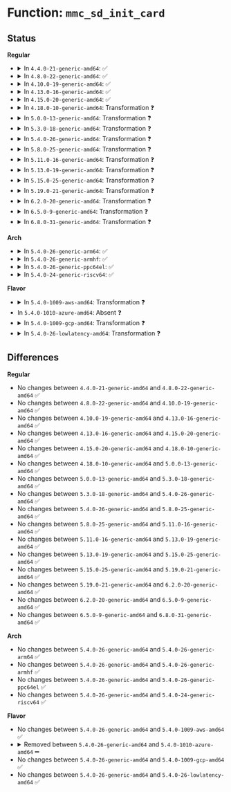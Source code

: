 # Function: <code>mmc_sd_init_card</code>

## Status
<b>Regular</b>
<ul>
<li>
<details>
<summary>In <code>4.4.0-21-generic-amd64</code>: ✅</summary>

```c
int mmc_sd_init_card(struct mmc_host * host, u32 ocr, struct mmc_card * oldcard)
```

```json
{
  "name": "mmc_sd_init_card",
  "collision_type": "Unique Static",
  "inline_type": "No",
  "funcs": [
    {
      "addr": 18446744071585953104,
      "name": "mmc_sd_init_card",
      "external": false,
      "loc": "drivers/mmc/core/sd.c:892",
      "file": "drivers/mmc/core/sd.c",
      "inline": "seen, unknown",
      "caller_inline": [],
      "caller_func": [
        "drivers/mmc/core/sd.c:mmc_sd_reset",
        "drivers/mmc/core/sd.c:_mmc_sd_resume",
        "drivers/mmc/core/sd.c:mmc_attach_sd"
      ]
    }
  ],
  "symbols": [
    {
      "addr": 18446744071585953104,
      "name": "mmc_sd_init_card",
      "section": ".text",
      "bind": "STB_LOCAL",
      "size": 1895
    }
  ]
}
```
</details>
</li>
<li>
<details>
<summary>In <code>4.8.0-22-generic-amd64</code>: ✅</summary>

```c
int mmc_sd_init_card(struct mmc_host * host, u32 ocr, struct mmc_card * oldcard)
```

```json
{
  "name": "mmc_sd_init_card",
  "collision_type": "Unique Static",
  "inline_type": "No",
  "funcs": [
    {
      "addr": 18446744071586358656,
      "name": "mmc_sd_init_card",
      "external": false,
      "loc": "drivers/mmc/core/sd.c:921",
      "file": "drivers/mmc/core/sd.c",
      "inline": "seen, unknown",
      "caller_inline": [],
      "caller_func": [
        "drivers/mmc/core/sd.c:mmc_attach_sd",
        "drivers/mmc/core/sd.c:mmc_sd_reset",
        "drivers/mmc/core/sd.c:mmc_sd_runtime_resume"
      ]
    }
  ],
  "symbols": [
    {
      "addr": 18446744071586358656,
      "name": "mmc_sd_init_card",
      "section": ".text",
      "bind": "STB_LOCAL",
      "size": 1937
    }
  ]
}
```
</details>
</li>
<li>
<details>
<summary>In <code>4.10.0-19-generic-amd64</code>: ✅</summary>

```c
int mmc_sd_init_card(struct mmc_host * host, u32 ocr, struct mmc_card * oldcard)
```

```json
{
  "name": "mmc_sd_init_card",
  "collision_type": "Unique Static",
  "inline_type": "No",
  "funcs": [
    {
      "addr": 18446744071586567824,
      "name": "mmc_sd_init_card",
      "external": false,
      "loc": "drivers/mmc/core/sd.c:930",
      "file": "drivers/mmc/core/sd.c",
      "inline": "seen, unknown",
      "caller_inline": [],
      "caller_func": [
        "drivers/mmc/core/sd.c:mmc_attach_sd",
        "drivers/mmc/core/sd.c:mmc_sd_reset",
        "drivers/mmc/core/sd.c:mmc_sd_runtime_resume"
      ]
    }
  ],
  "symbols": [
    {
      "addr": 18446744071586567824,
      "name": "mmc_sd_init_card",
      "section": ".text",
      "bind": "STB_LOCAL",
      "size": 1919
    }
  ]
}
```
</details>
</li>
<li>
<details>
<summary>In <code>4.13.0-16-generic-amd64</code>: ✅</summary>

```c
int mmc_sd_init_card(struct mmc_host * host, u32 ocr, struct mmc_card * oldcard)
```

```json
{
  "name": "mmc_sd_init_card",
  "collision_type": "Unique Static",
  "inline_type": "No",
  "funcs": [
    {
      "addr": 18446744071586692592,
      "name": "mmc_sd_init_card",
      "external": false,
      "loc": "drivers/mmc/core/sd.c:917",
      "file": "drivers/mmc/core/sd.c",
      "inline": "seen, unknown",
      "caller_inline": [],
      "caller_func": [
        "drivers/mmc/core/sd.c:mmc_attach_sd",
        "drivers/mmc/core/sd.c:mmc_sd_reset",
        "drivers/mmc/core/sd.c:mmc_sd_runtime_resume"
      ]
    }
  ],
  "symbols": [
    {
      "addr": 18446744071586692592,
      "name": "mmc_sd_init_card",
      "section": ".text",
      "bind": "STB_LOCAL",
      "size": 1887
    }
  ]
}
```
</details>
</li>
<li>
<details>
<summary>In <code>4.15.0-20-generic-amd64</code>: ✅</summary>

```c
int mmc_sd_init_card(struct mmc_host * host, u32 ocr, struct mmc_card * oldcard)
```

```json
{
  "name": "mmc_sd_init_card",
  "collision_type": "Unique Static",
  "inline_type": "No",
  "funcs": [
    {
      "addr": 18446744071587178272,
      "name": "mmc_sd_init_card",
      "external": false,
      "loc": "drivers/mmc/core/sd.c:929",
      "file": "drivers/mmc/core/sd.c",
      "inline": "seen, unknown",
      "caller_inline": [],
      "caller_func": [
        "drivers/mmc/core/sd.c:mmc_attach_sd",
        "drivers/mmc/core/sd.c:mmc_sd_reset",
        "drivers/mmc/core/sd.c:mmc_sd_runtime_resume"
      ]
    }
  ],
  "symbols": [
    {
      "addr": 18446744071587178272,
      "name": "mmc_sd_init_card",
      "section": ".text",
      "bind": "STB_LOCAL",
      "size": 931
    }
  ]
}
```
</details>
</li>
<li>
<details>
<summary>In <code>4.18.0-10-generic-amd64</code>: Transformation ❓</summary>

```c
int mmc_sd_init_card(struct mmc_host * host, u32 ocr, struct mmc_card * oldcard)
```

```json
{
  "name": "mmc_sd_init_card",
  "collision_type": "Unique Static",
  "inline_type": "No",
  "funcs": [
    {
      "addr": 0,
      "name": "mmc_sd_init_card",
      "external": false,
      "loc": "drivers/mmc/core/sd.c:923",
      "file": "drivers/mmc/core/sd.c",
      "inline": "seen, unknown",
      "caller_inline": [],
      "caller_func": [
        "drivers/mmc/core/sd.c:mmc_attach_sd",
        "drivers/mmc/core/sd.c:mmc_sd_hw_reset",
        "drivers/mmc/core/sd.c:mmc_sd_runtime_resume"
      ]
    }
  ],
  "symbols": [
    {
      "addr": 18446744071587477680,
      "name": "mmc_sd_init_card",
      "section": ".text",
      "bind": "STB_LOCAL",
      "size": 1015
    },
    {
      "addr": 18446744071587479864,
      "name": "mmc_sd_init_card.cold.20",
      "section": ".text",
      "bind": "STB_LOCAL",
      "size": 38
    }
  ]
}
```
</details>
</li>
<li>
<details>
<summary>In <code>5.0.0-13-generic-amd64</code>: Transformation ❓</summary>

```c
int mmc_sd_init_card(struct mmc_host * host, u32 ocr, struct mmc_card * oldcard)
```

```json
{
  "name": "mmc_sd_init_card",
  "collision_type": "Unique Static",
  "inline_type": "No",
  "funcs": [
    {
      "addr": 0,
      "name": "mmc_sd_init_card",
      "external": false,
      "loc": "drivers/mmc/core/sd.c:923",
      "file": "drivers/mmc/core/sd.c",
      "inline": "seen, unknown",
      "caller_inline": [],
      "caller_func": [
        "drivers/mmc/core/sd.c:mmc_attach_sd",
        "drivers/mmc/core/sd.c:mmc_sd_hw_reset",
        "drivers/mmc/core/sd.c:mmc_sd_runtime_resume"
      ]
    }
  ],
  "symbols": [
    {
      "addr": 18446744071587657792,
      "name": "mmc_sd_init_card",
      "section": ".text",
      "bind": "STB_LOCAL",
      "size": 1010
    },
    {
      "addr": 18446744071587659976,
      "name": "mmc_sd_init_card.cold.20",
      "section": ".text",
      "bind": "STB_LOCAL",
      "size": 38
    }
  ]
}
```
</details>
</li>
<li>
<details>
<summary>In <code>5.3.0-18-generic-amd64</code>: Transformation ❓</summary>

```c
int mmc_sd_init_card(struct mmc_host * host, u32 ocr, struct mmc_card * oldcard)
```

```json
{
  "name": "mmc_sd_init_card",
  "collision_type": "Unique Static",
  "inline_type": "No",
  "funcs": [
    {
      "addr": 0,
      "name": "mmc_sd_init_card",
      "external": false,
      "loc": "drivers/mmc/core/sd.c:943",
      "file": "drivers/mmc/core/sd.c",
      "inline": "seen, unknown",
      "caller_inline": [],
      "caller_func": [
        "drivers/mmc/core/sd.c:mmc_attach_sd",
        "drivers/mmc/core/sd.c:mmc_sd_hw_reset",
        "drivers/mmc/core/sd.c:mmc_sd_runtime_resume"
      ]
    }
  ],
  "symbols": [
    {
      "addr": 18446744071587935984,
      "name": "mmc_sd_init_card",
      "section": ".text",
      "bind": "STB_LOCAL",
      "size": 1070
    },
    {
      "addr": 18446744071587938293,
      "name": "mmc_sd_init_card.cold",
      "section": ".text",
      "bind": "STB_LOCAL",
      "size": 57
    }
  ]
}
```
</details>
</li>
<li>
<details>
<summary>In <code>5.4.0-26-generic-amd64</code>: Transformation ❓</summary>

```c
int mmc_sd_init_card(struct mmc_host * host, u32 ocr, struct mmc_card * oldcard)
```

```json
{
  "name": "mmc_sd_init_card",
  "collision_type": "Unique Static",
  "inline_type": "No",
  "funcs": [
    {
      "addr": 0,
      "name": "mmc_sd_init_card",
      "external": false,
      "loc": "drivers/mmc/core/sd.c:943",
      "file": "drivers/mmc/core/sd.c",
      "inline": "seen, unknown",
      "caller_inline": [],
      "caller_func": [
        "drivers/mmc/core/sd.c:mmc_attach_sd",
        "drivers/mmc/core/sd.c:mmc_sd_hw_reset",
        "drivers/mmc/core/sd.c:mmc_sd_runtime_resume"
      ]
    }
  ],
  "symbols": [
    {
      "addr": 18446744071588141888,
      "name": "mmc_sd_init_card",
      "section": ".text",
      "bind": "STB_LOCAL",
      "size": 1077
    },
    {
      "addr": 18446744071588144220,
      "name": "mmc_sd_init_card.cold",
      "section": ".text",
      "bind": "STB_LOCAL",
      "size": 38
    }
  ]
}
```
</details>
</li>
<li>
<details>
<summary>In <code>5.8.0-25-generic-amd64</code>: Transformation ❓</summary>

```c
int mmc_sd_init_card(struct mmc_host * host, u32 ocr, struct mmc_card * oldcard)
```

```json
{
  "name": "mmc_sd_init_card",
  "collision_type": "Unique Static",
  "inline_type": "No",
  "funcs": [
    {
      "addr": 0,
      "name": "mmc_sd_init_card",
      "external": false,
      "loc": "drivers/mmc/core/sd.c:967",
      "file": "drivers/mmc/core/sd.c",
      "inline": "seen, unknown",
      "caller_inline": [],
      "caller_func": [
        "drivers/mmc/core/sd.c:mmc_attach_sd",
        "drivers/mmc/core/sd.c:mmc_sd_hw_reset",
        "drivers/mmc/core/sd.c:mmc_sd_runtime_resume"
      ]
    }
  ],
  "symbols": [
    {
      "addr": 18446744071589005536,
      "name": "mmc_sd_init_card",
      "section": ".text",
      "bind": "STB_LOCAL",
      "size": 1160
    },
    {
      "addr": 18446744071589007940,
      "name": "mmc_sd_init_card.cold",
      "section": ".text",
      "bind": "STB_LOCAL",
      "size": 84
    }
  ]
}
```
</details>
</li>
<li>
<details>
<summary>In <code>5.11.0-16-generic-amd64</code>: Transformation ❓</summary>

```c
int mmc_sd_init_card(struct mmc_host * host, u32 ocr, struct mmc_card * oldcard)
```

```json
{
  "name": "mmc_sd_init_card",
  "collision_type": "Unique Static",
  "inline_type": "No",
  "funcs": [
    {
      "addr": 0,
      "name": "mmc_sd_init_card",
      "external": false,
      "loc": "drivers/mmc/core/sd.c:997",
      "file": "drivers/mmc/core/sd.c",
      "inline": "seen, unknown",
      "caller_inline": [],
      "caller_func": [
        "drivers/mmc/core/sd.c:mmc_attach_sd",
        "drivers/mmc/core/sd.c:mmc_sd_hw_reset",
        "drivers/mmc/core/sd.c:mmc_sd_runtime_resume"
      ]
    }
  ],
  "symbols": [
    {
      "addr": 18446744071589015120,
      "name": "mmc_sd_init_card",
      "section": ".text",
      "bind": "STB_LOCAL",
      "size": 1160
    },
    {
      "addr": 18446744071591604372,
      "name": "mmc_sd_init_card.cold",
      "section": ".text",
      "bind": "STB_LOCAL",
      "size": 84
    }
  ]
}
```
</details>
</li>
<li>
<details>
<summary>In <code>5.13.0-19-generic-amd64</code>: Transformation ❓</summary>

```c
int mmc_sd_init_card(struct mmc_host * host, u32 ocr, struct mmc_card * oldcard)
```

```json
{
  "name": "mmc_sd_init_card",
  "collision_type": "Unique Static",
  "inline_type": "No",
  "funcs": [
    {
      "addr": 0,
      "name": "mmc_sd_init_card",
      "external": false,
      "loc": "drivers/mmc/core/sd.c:1005",
      "file": "drivers/mmc/core/sd.c",
      "inline": "seen, unknown",
      "caller_inline": [],
      "caller_func": [
        "drivers/mmc/core/sd.c:mmc_attach_sd",
        "drivers/mmc/core/sd.c:mmc_sd_hw_reset",
        "drivers/mmc/core/sd.c:mmc_sd_runtime_resume"
      ]
    }
  ],
  "symbols": [
    {
      "addr": 18446744071588902448,
      "name": "mmc_sd_init_card",
      "section": ".text",
      "bind": "STB_LOCAL",
      "size": 1160
    },
    {
      "addr": 18446744071591547918,
      "name": "mmc_sd_init_card.cold",
      "section": ".text",
      "bind": "STB_LOCAL",
      "size": 84
    }
  ]
}
```
</details>
</li>
<li>
<details>
<summary>In <code>5.15.0-25-generic-amd64</code>: Transformation ❓</summary>

```c
int mmc_sd_init_card(struct mmc_host * host, u32 ocr, struct mmc_card * oldcard)
```

```json
{
  "name": "mmc_sd_init_card",
  "collision_type": "Unique Static",
  "inline_type": "No",
  "funcs": [
    {
      "addr": 0,
      "name": "mmc_sd_init_card",
      "external": false,
      "loc": "drivers/mmc/core/sd.c:1389",
      "file": "drivers/mmc/core/sd.c",
      "inline": "seen, unknown",
      "caller_inline": [],
      "caller_func": [
        "drivers/mmc/core/sd.c:mmc_attach_sd",
        "drivers/mmc/core/sd.c:mmc_sd_hw_reset",
        "drivers/mmc/core/sd.c:mmc_sd_runtime_resume"
      ]
    }
  ],
  "symbols": [
    {
      "addr": 18446744071589608672,
      "name": "mmc_sd_init_card",
      "section": ".text",
      "bind": "STB_LOCAL",
      "size": 1429
    },
    {
      "addr": 18446744071592666222,
      "name": "mmc_sd_init_card.cold",
      "section": ".text",
      "bind": "STB_LOCAL",
      "size": 148
    }
  ]
}
```
</details>
</li>
<li>
<details>
<summary>In <code>5.19.0-21-generic-amd64</code>: Transformation ❓</summary>

```c
int mmc_sd_init_card(struct mmc_host * host, u32 ocr, struct mmc_card * oldcard)
```

```json
{
  "name": "mmc_sd_init_card",
  "collision_type": "Unique Static",
  "inline_type": "No",
  "funcs": [
    {
      "addr": 0,
      "name": "mmc_sd_init_card",
      "external": false,
      "loc": "drivers/mmc/core/sd.c:1396",
      "file": "drivers/mmc/core/sd.c",
      "inline": "seen, unknown",
      "caller_inline": [],
      "caller_func": [
        "drivers/mmc/core/sd.c:mmc_attach_sd",
        "drivers/mmc/core/sd.c:mmc_sd_hw_reset",
        "drivers/mmc/core/sd.c:mmc_sd_runtime_resume"
      ]
    }
  ],
  "symbols": [
    {
      "addr": 18446744071591106464,
      "name": "mmc_sd_init_card",
      "section": ".text",
      "bind": "STB_LOCAL",
      "size": 1421
    },
    {
      "addr": 18446744071594551435,
      "name": "mmc_sd_init_card.cold",
      "section": ".text",
      "bind": "STB_LOCAL",
      "size": 156
    }
  ]
}
```
</details>
</li>
<li>
<details>
<summary>In <code>6.2.0-20-generic-amd64</code>: Transformation ❓</summary>

```c
int mmc_sd_init_card(struct mmc_host * host, u32 ocr, struct mmc_card * oldcard)
```

```json
{
  "name": "mmc_sd_init_card",
  "collision_type": "Unique Static",
  "inline_type": "No",
  "funcs": [
    {
      "addr": 0,
      "name": "mmc_sd_init_card",
      "external": false,
      "loc": "drivers/mmc/core/sd.c:1403",
      "file": "drivers/mmc/core/sd.c",
      "inline": "seen, unknown",
      "caller_inline": [],
      "caller_func": [
        "drivers/mmc/core/sd.c:mmc_attach_sd",
        "drivers/mmc/core/sd.c:mmc_sd_hw_reset",
        "drivers/mmc/core/sd.c:mmc_sd_runtime_resume"
      ]
    }
  ],
  "symbols": [
    {
      "addr": 18446744071592827248,
      "name": "mmc_sd_init_card",
      "section": ".text",
      "bind": "STB_LOCAL",
      "size": 1456
    },
    {
      "addr": 18446744071596317330,
      "name": "mmc_sd_init_card.cold",
      "section": ".text",
      "bind": "STB_LOCAL",
      "size": 21
    }
  ]
}
```
</details>
</li>
<li>
<details>
<summary>In <code>6.5.0-9-generic-amd64</code>: Transformation ❓</summary>

```c
int mmc_sd_init_card(struct mmc_host * host, u32 ocr, struct mmc_card * oldcard)
```

```json
{
  "name": "mmc_sd_init_card",
  "collision_type": "Unique Static",
  "inline_type": "No",
  "funcs": [
    {
      "addr": 0,
      "name": "mmc_sd_init_card",
      "external": false,
      "loc": "drivers/mmc/core/sd.c:1403",
      "file": "drivers/mmc/core/sd.c",
      "inline": "seen, unknown",
      "caller_inline": [],
      "caller_func": [
        "drivers/mmc/core/sd.c:mmc_attach_sd",
        "drivers/mmc/core/sd.c:mmc_sd_hw_reset",
        "drivers/mmc/core/sd.c:mmc_sd_runtime_resume"
      ]
    }
  ],
  "symbols": [
    {
      "addr": 18446744071593263840,
      "name": "mmc_sd_init_card",
      "section": ".text",
      "bind": "STB_LOCAL",
      "size": 1454
    },
    {
      "addr": 18446744071596846714,
      "name": "mmc_sd_init_card.cold",
      "section": ".text",
      "bind": "STB_LOCAL",
      "size": 21
    }
  ]
}
```
</details>
</li>
<li>
<details>
<summary>In <code>6.8.0-31-generic-amd64</code>: Transformation ❓</summary>

```c
int mmc_sd_init_card(struct mmc_host * host, u32 ocr, struct mmc_card * oldcard)
```

```json
{
  "name": "mmc_sd_init_card",
  "collision_type": "Unique Static",
  "inline_type": "No",
  "funcs": [
    {
      "addr": 0,
      "name": "mmc_sd_init_card",
      "external": false,
      "loc": "drivers/mmc/core/sd.c:1403",
      "file": "drivers/mmc/core/sd.c",
      "inline": "seen, unknown",
      "caller_inline": [],
      "caller_func": [
        "drivers/mmc/core/sd.c:mmc_attach_sd",
        "drivers/mmc/core/sd.c:mmc_sd_hw_reset",
        "drivers/mmc/core/sd.c:mmc_sd_runtime_resume"
      ]
    }
  ],
  "symbols": [
    {
      "addr": 18446744071594019536,
      "name": "mmc_sd_init_card",
      "section": ".text",
      "bind": "STB_LOCAL",
      "size": 1610
    },
    {
      "addr": 18446744071597771831,
      "name": "mmc_sd_init_card.cold",
      "section": ".text",
      "bind": "STB_LOCAL",
      "size": 21
    }
  ]
}
```
</details>
</li>
</ul>
<b>Arch</b>
<ul>
<li>
<details>
<summary>In <code>5.4.0-26-generic-arm64</code>: ✅</summary>

```c
int mmc_sd_init_card(struct mmc_host * host, u32 ocr, struct mmc_card * oldcard)
```

```json
{
  "name": "mmc_sd_init_card",
  "collision_type": "Unique Static",
  "inline_type": "No",
  "funcs": [
    {
      "addr": 18446603336501395152,
      "name": "mmc_sd_init_card",
      "external": false,
      "loc": "drivers/mmc/core/sd.c:943",
      "file": "drivers/mmc/core/sd.c",
      "inline": "seen, unknown",
      "caller_inline": [],
      "caller_func": [
        "drivers/mmc/core/sd.c:mmc_attach_sd",
        "drivers/mmc/core/sd.c:mmc_sd_hw_reset",
        "drivers/mmc/core/sd.c:mmc_sd_runtime_resume"
      ]
    }
  ],
  "symbols": [
    {
      "addr": 18446603336501395152,
      "name": "mmc_sd_init_card",
      "section": ".text",
      "bind": "STB_LOCAL",
      "size": 1000
    }
  ]
}
```
</details>
</li>
<li>
<details>
<summary>In <code>5.4.0-26-generic-armhf</code>: ✅</summary>

```c
int mmc_sd_init_card(struct mmc_host * host, u32 ocr, struct mmc_card * oldcard)
```

```json
{
  "name": "mmc_sd_init_card",
  "collision_type": "Unique Static",
  "inline_type": "No",
  "funcs": [
    {
      "addr": 3233884172,
      "name": "mmc_sd_init_card",
      "external": false,
      "loc": "drivers/mmc/core/sd.c:943",
      "file": "drivers/mmc/core/sd.c",
      "inline": "seen, unknown",
      "caller_inline": [],
      "caller_func": [
        "drivers/mmc/core/sd.c:mmc_attach_sd",
        "drivers/mmc/core/sd.c:mmc_sd_hw_reset",
        "drivers/mmc/core/sd.c:mmc_sd_runtime_resume"
      ]
    }
  ],
  "symbols": [
    {
      "addr": 3233884172,
      "name": "mmc_sd_init_card",
      "section": ".text",
      "bind": "STB_LOCAL",
      "size": 1100
    }
  ]
}
```
</details>
</li>
<li>
<details>
<summary>In <code>5.4.0-26-generic-ppc64el</code>: ✅</summary>

```c
int mmc_sd_init_card(struct mmc_host * host, u32 ocr, struct mmc_card * oldcard)
```

```json
{
  "name": "mmc_sd_init_card",
  "collision_type": "Unique Static",
  "inline_type": "No",
  "funcs": [
    {
      "addr": 13835058055294958064,
      "name": "mmc_sd_init_card",
      "external": false,
      "loc": "drivers/mmc/core/sd.c:943",
      "file": "drivers/mmc/core/sd.c",
      "inline": "seen, unknown",
      "caller_inline": [],
      "caller_func": [
        "drivers/mmc/core/sd.c:mmc_attach_sd",
        "drivers/mmc/core/sd.c:mmc_sd_hw_reset",
        "drivers/mmc/core/sd.c:mmc_sd_runtime_resume"
      ]
    }
  ],
  "symbols": [
    {
      "addr": 13835058055294958064,
      "name": "mmc_sd_init_card",
      "section": ".text",
      "bind": "STB_LOCAL",
      "size": 1424
    }
  ]
}
```
</details>
</li>
<li>
<details>
<summary>In <code>5.4.0-24-generic-riscv64</code>: ✅</summary>

```c
int mmc_sd_init_card(struct mmc_host * host, u32 ocr, struct mmc_card * oldcard)
```

```json
{
  "name": "mmc_sd_init_card",
  "collision_type": "Unique Static",
  "inline_type": "No",
  "funcs": [
    {
      "addr": 18446743936278003200,
      "name": "mmc_sd_init_card",
      "external": false,
      "loc": "drivers/mmc/core/sd.c:943",
      "file": "drivers/mmc/core/sd.c",
      "inline": "seen, unknown",
      "caller_inline": [],
      "caller_func": [
        "drivers/mmc/core/sd.c:mmc_attach_sd",
        "drivers/mmc/core/sd.c:mmc_sd_hw_reset",
        "drivers/mmc/core/sd.c:mmc_sd_runtime_resume"
      ]
    }
  ],
  "symbols": [
    {
      "addr": 18446743936278003200,
      "name": "mmc_sd_init_card",
      "section": ".text",
      "bind": "STB_LOCAL",
      "size": 906
    }
  ]
}
```
</details>
</li>
</ul>
<b>Flavor</b>
<ul>
<li>
<details>
<summary>In <code>5.4.0-1009-aws-amd64</code>: Transformation ❓</summary>

```c
int mmc_sd_init_card(struct mmc_host * host, u32 ocr, struct mmc_card * oldcard)
```

```json
{
  "name": "mmc_sd_init_card",
  "collision_type": "Unique Static",
  "inline_type": "No",
  "funcs": [
    {
      "addr": 0,
      "name": "mmc_sd_init_card",
      "external": false,
      "loc": "drivers/mmc/core/sd.c:943",
      "file": "drivers/mmc/core/sd.c",
      "inline": "seen, unknown",
      "caller_inline": [],
      "caller_func": [
        "drivers/mmc/core/sd.c:mmc_attach_sd",
        "drivers/mmc/core/sd.c:mmc_sd_hw_reset",
        "drivers/mmc/core/sd.c:mmc_sd_runtime_resume"
      ]
    }
  ],
  "symbols": [
    {
      "addr": 18446744071587763456,
      "name": "mmc_sd_init_card",
      "section": ".text",
      "bind": "STB_LOCAL",
      "size": 1077
    },
    {
      "addr": 18446744071587765788,
      "name": "mmc_sd_init_card.cold",
      "section": ".text",
      "bind": "STB_LOCAL",
      "size": 38
    }
  ]
}
```
</details>
</li>
<li>
In <code>5.4.0-1010-azure-amd64</code>: Absent ❓
</li>
<li>
<details>
<summary>In <code>5.4.0-1009-gcp-amd64</code>: Transformation ❓</summary>

```c
int mmc_sd_init_card(struct mmc_host * host, u32 ocr, struct mmc_card * oldcard)
```

```json
{
  "name": "mmc_sd_init_card",
  "collision_type": "Unique Static",
  "inline_type": "No",
  "funcs": [
    {
      "addr": 0,
      "name": "mmc_sd_init_card",
      "external": false,
      "loc": "drivers/mmc/core/sd.c:943",
      "file": "drivers/mmc/core/sd.c",
      "inline": "seen, unknown",
      "caller_inline": [],
      "caller_func": [
        "drivers/mmc/core/sd.c:mmc_attach_sd",
        "drivers/mmc/core/sd.c:mmc_sd_hw_reset",
        "drivers/mmc/core/sd.c:mmc_sd_runtime_resume"
      ]
    }
  ],
  "symbols": [
    {
      "addr": 18446744071588096416,
      "name": "mmc_sd_init_card",
      "section": ".text",
      "bind": "STB_LOCAL",
      "size": 1077
    },
    {
      "addr": 18446744071588098748,
      "name": "mmc_sd_init_card.cold",
      "section": ".text",
      "bind": "STB_LOCAL",
      "size": 38
    }
  ]
}
```
</details>
</li>
<li>
<details>
<summary>In <code>5.4.0-26-lowlatency-amd64</code>: Transformation ❓</summary>

```c
int mmc_sd_init_card(struct mmc_host * host, u32 ocr, struct mmc_card * oldcard)
```

```json
{
  "name": "mmc_sd_init_card",
  "collision_type": "Unique Static",
  "inline_type": "No",
  "funcs": [
    {
      "addr": 0,
      "name": "mmc_sd_init_card",
      "external": false,
      "loc": "drivers/mmc/core/sd.c:943",
      "file": "drivers/mmc/core/sd.c",
      "inline": "seen, unknown",
      "caller_inline": [],
      "caller_func": [
        "drivers/mmc/core/sd.c:mmc_attach_sd",
        "drivers/mmc/core/sd.c:mmc_sd_hw_reset",
        "drivers/mmc/core/sd.c:mmc_sd_runtime_resume"
      ]
    }
  ],
  "symbols": [
    {
      "addr": 18446744071588213952,
      "name": "mmc_sd_init_card",
      "section": ".text",
      "bind": "STB_LOCAL",
      "size": 1077
    },
    {
      "addr": 18446744071588216284,
      "name": "mmc_sd_init_card.cold",
      "section": ".text",
      "bind": "STB_LOCAL",
      "size": 38
    }
  ]
}
```
</details>
</li>
</ul>

## Differences
<b>Regular</b>
<ul>
<li>
No changes between <code>4.4.0-21-generic-amd64</code> and <code>4.8.0-22-generic-amd64</code> ✅
</li>
<li>
No changes between <code>4.8.0-22-generic-amd64</code> and <code>4.10.0-19-generic-amd64</code> ✅
</li>
<li>
No changes between <code>4.10.0-19-generic-amd64</code> and <code>4.13.0-16-generic-amd64</code> ✅
</li>
<li>
No changes between <code>4.13.0-16-generic-amd64</code> and <code>4.15.0-20-generic-amd64</code> ✅
</li>
<li>
No changes between <code>4.15.0-20-generic-amd64</code> and <code>4.18.0-10-generic-amd64</code> ✅
</li>
<li>
No changes between <code>4.18.0-10-generic-amd64</code> and <code>5.0.0-13-generic-amd64</code> ✅
</li>
<li>
No changes between <code>5.0.0-13-generic-amd64</code> and <code>5.3.0-18-generic-amd64</code> ✅
</li>
<li>
No changes between <code>5.3.0-18-generic-amd64</code> and <code>5.4.0-26-generic-amd64</code> ✅
</li>
<li>
No changes between <code>5.4.0-26-generic-amd64</code> and <code>5.8.0-25-generic-amd64</code> ✅
</li>
<li>
No changes between <code>5.8.0-25-generic-amd64</code> and <code>5.11.0-16-generic-amd64</code> ✅
</li>
<li>
No changes between <code>5.11.0-16-generic-amd64</code> and <code>5.13.0-19-generic-amd64</code> ✅
</li>
<li>
No changes between <code>5.13.0-19-generic-amd64</code> and <code>5.15.0-25-generic-amd64</code> ✅
</li>
<li>
No changes between <code>5.15.0-25-generic-amd64</code> and <code>5.19.0-21-generic-amd64</code> ✅
</li>
<li>
No changes between <code>5.19.0-21-generic-amd64</code> and <code>6.2.0-20-generic-amd64</code> ✅
</li>
<li>
No changes between <code>6.2.0-20-generic-amd64</code> and <code>6.5.0-9-generic-amd64</code> ✅
</li>
<li>
No changes between <code>6.5.0-9-generic-amd64</code> and <code>6.8.0-31-generic-amd64</code> ✅
</li>
</ul>
<b>Arch</b>
<ul>
<li>
No changes between <code>5.4.0-26-generic-amd64</code> and <code>5.4.0-26-generic-arm64</code> ✅
</li>
<li>
No changes between <code>5.4.0-26-generic-amd64</code> and <code>5.4.0-26-generic-armhf</code> ✅
</li>
<li>
No changes between <code>5.4.0-26-generic-amd64</code> and <code>5.4.0-26-generic-ppc64el</code> ✅
</li>
<li>
No changes between <code>5.4.0-26-generic-amd64</code> and <code>5.4.0-24-generic-riscv64</code> ✅
</li>
</ul>
<b>Flavor</b>
<ul>
<li>
No changes between <code>5.4.0-26-generic-amd64</code> and <code>5.4.0-1009-aws-amd64</code> ✅
</li>
<li>
<details>
<summary>Removed between <code>5.4.0-26-generic-amd64</code> and <code>5.4.0-1010-azure-amd64</code> ➖</summary>

```c
int mmc_sd_init_card(struct mmc_host * host, u32 ocr, struct mmc_card * oldcard)
```
</details>
</li>
<li>
No changes between <code>5.4.0-26-generic-amd64</code> and <code>5.4.0-1009-gcp-amd64</code> ✅
</li>
<li>
No changes between <code>5.4.0-26-generic-amd64</code> and <code>5.4.0-26-lowlatency-amd64</code> ✅
</li>
</ul>
